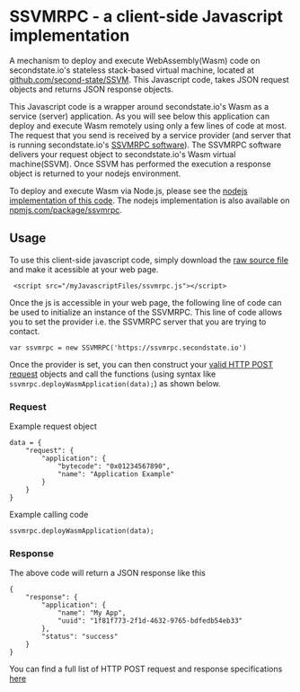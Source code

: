 # SSVMRPC - a client-side Javascript implementation

A mechanism to deploy and execute WebAssembly(Wasm) code on secondstate.io's stateless stack-based virtual machine, located at [github.com/second-state/SSVM](https://github.com/second-state/SSVM). This Javascript code, takes JSON request objects and returns JSON response objects. 

This Javascript code is a wrapper around secondstate.io's Wasm as a service (server) application. As you will see below this application can deploy and execute Wasm remotely using only a few lines of code at most. The request that you send is received by a service provider (and server that is running secondstate.io's [SSVMRPC software](https://github.com/second-state/SSVMRPC)). The SSVMRPC software delivers your request object to secondstate.io's Wasm virtual machine(SSVM). Once SSVM has performed the execution a response object is returned to your nodejs environment.

To deploy and execute Wasm via Node.js, please see the [nodejs implementation of this code](https://raw.githubusercontent.com/second-state/SSVMRPC/master/nodejs/ssvmrpc.js). The nodejs implementation is also available on [npmjs.com/package/ssvmrpc](https://www.npmjs.com/package/ssvmrpc).

## Usage

To use this client-side javascript code, simply download the [raw source file](https://raw.githubusercontent.com/second-state/SSVMRPC/master/javascript/ssvmrpc.js) and make it acessible at your web page.
```
 <script src="/myJavascriptFiles/ssvmrpc.js"></script>
 ```
Once the js is accessible in your web page, the following line of code can be used to initialize an instance of the SSVMRPC. This line of code allows you to set the provider i.e. the SSVMRPC server that you are trying to contact.
```
var ssvmrpc = new SSVMRPC('https://ssvmrpc.secondstate.io')
```
Once the provider is set, you can then construct your [valid HTTP POST request](https://github.com/second-state/SSVMRPC/blob/master/documentation/specifications/http_post_specification.md) objects and call the functions (using syntax like `ssvmrpc.deployWasmApplication(data);`) as shown below.

### Request
Example request object
```
data = {
	"request": {
		"application": {
			"bytecode": "0x01234567890",
			"name": "Application Example"
		}
	}
}

```
Example calling code
```
ssvmrpc.deployWasmApplication(data);
```

### Response
The above code will return a JSON response like this
```
{
    "response": {
        "application": {
            "name": "My App",
            "uuid": "1f81f773-2f1d-4632-9765-bdfedb54eb33"
        },
        "status": "success"
    }
}
```
You can find a full list of HTTP POST request and response specifications [here](https://github.com/second-state/SSVMRPC/blob/master/documentation/specifications/http_post_specification.md)
